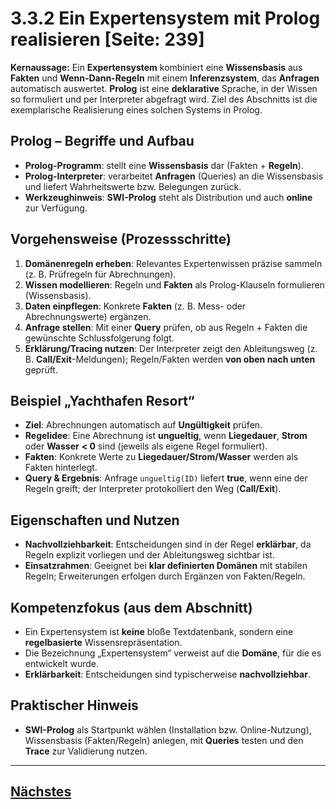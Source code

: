 # 3.3.2 Ein Expertensystem mit Prolog realisieren [Seite: 239]

**Kernaussage:** Ein **Expertensystem** kombiniert eine **Wissensbasis** aus **Fakten** und **Wenn-Dann-Regeln** mit einem **Inferenzsystem**, das **Anfragen** automatisch auswertet. **Prolog** ist eine **deklarative** Sprache, in der Wissen so formuliert und per Interpreter abgefragt wird. Ziel des Abschnitts ist die exemplarische Realisierung eines solchen Systems in Prolog. 

## Prolog – Begriffe und Aufbau

* **Prolog-Programm**: stellt eine **Wissensbasis** dar (Fakten + **Regeln**).
* **Prolog-Interpreter**: verarbeitet **Anfragen** (Queries) an die Wissensbasis und liefert Wahrheitswerte bzw. Belegungen zurück.
* **Werkzeughinweis**: **SWI-Prolog** steht als Distribution und auch **online** zur Verfügung.

## Vorgehensweise (Prozessschritte)

1. **Domänenregeln erheben**: Relevantes Expertenwissen präzise sammeln (z. B. Prüfregeln für Abrechnungen). 
2. **Wissen modellieren**: Regeln und **Fakten** als Prolog-Klauseln formulieren (Wissensbasis). 
3. **Daten einpflegen**: Konkrete **Fakten** (z. B. Mess- oder Abrechnungswerte) ergänzen. 
4. **Anfrage stellen**: Mit einer **Query** prüfen, ob aus Regeln + Fakten die gewünschte Schlussfolgerung folgt. 
5. **Erklärung/Tracing nutzen**: Der Interpreter zeigt den Ableitungsweg (z. B. **Call/Exit**-Meldungen); Regeln/Fakten werden **von oben nach unten** geprüft. 

## Beispiel „Yachthafen Resort“

* **Ziel**: Abrechnungen automatisch auf **Ungültigkeit** prüfen.
* **Regelidee**: Eine Abrechnung ist **ungueltig**, wenn **Liegedauer**, **Strom** oder **Wasser** **< 0** sind (jeweils als eigene Regel formuliert).
* **Fakten**: Konkrete Werte zu **Liegedauer/Strom/Wasser** werden als Fakten hinterlegt.
* **Query & Ergebnis**: Anfrage `ungueltig(ID)` liefert **true**, wenn eine der Regeln greift; der Interpreter protokolliert den Weg (**Call/Exit**).

## Eigenschaften und Nutzen

* **Nachvollziehbarkeit**: Entscheidungen sind in der Regel **erklärbar**, da Regeln explizit vorliegen und der Ableitungsweg sichtbar ist.
* **Einsatzrahmen**: Geeignet bei **klar definierten Domänen** mit stabilen Regeln; Erweiterungen erfolgen durch Ergänzen von Fakten/Regeln. 

## Kompetenzfokus (aus dem Abschnitt)

* Ein Expertensystem ist **keine** bloße Textdatenbank, sondern eine **regelbasierte** Wissensrepräsentation.
* Die Bezeichnung „Expertensystem“ verweist auf die **Domäne**, für die es entwickelt wurde.
* **Erklärbarkeit**: Entscheidungen sind typischerweise **nachvollziehbar**. 

## Praktischer Hinweis

* **SWI-Prolog** als Startpunkt wählen (Installation bzw. Online-Nutzung), Wissensbasis (Fakten/Regeln) anlegen, mit **Queries** testen und den **Trace** zur Validierung nutzen. 

---

## [Nächstes](./3.3.3_Ein_Vorhersagemodell_praesentieren.md)